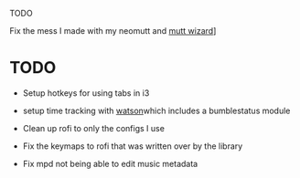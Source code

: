 TODO

Fix the mess I made with my neomutt and [mutt wizard](https://muttwizard.com/)]

# TODO
- Setup hotkeys for using tabs in i3
- setup time tracking with [watson](http://tailordev.github.io/Watson/user-guide/commands/#sync)which includes a bumblestatus module

- Clean up rofi to only the configs I use
- Fix the keymaps to rofi that was written over by the library

- Fix mpd not being able to edit music metadata
